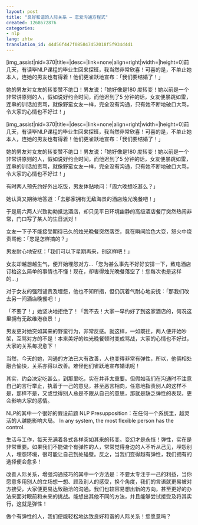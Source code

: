 ```yaml
---
layout: post
title: "良好和谐的人际关系 – 恋爱沟通方程式"
created: 1268672876
categories:
- nlp
lang: zhtw
translation_id: 44d56f447f085847452018f5f934d4d1
---
```

<p>[img_assist|nid=370|title=|desc=|link=none|align=right|width=|height=0]前几天，有读毕NLP课程的毕业生回来探班，我当然非常欣喜！可喜的是，不单止她本人，连她的男友也有得着！他们更雀跃地宣布：「我们要结婚了！」</p>

<p>她的男友对女友的转变赞不绝口！男友说：「她好像是180 度转变！她以前是一个非常讲原则的人，假如说好约会时间，而他迟到了5 分钟的话，女友便暴跳如雷，连串的训话加责骂，就像野蛮女友一样，完全没有沟通，只有她不断地破口大骂，令大家的心情也不好过！」</p>
<!--break-->
<p>[img_assist|nid=370|title=|desc=|link=none|align=right|width=|height=0]前几天，有读毕NLP课程的毕业生回来探班，我当然非常欣喜！可喜的是，不单止她本人，连她的男友也有得着！他们更雀跃地宣布：「我们要结婚了！」</p>

<p>她的男友对女友的转变赞不绝口！男友说：「她好像是180 度转变！她以前是一个非常讲原则的人，假如说好约会时间，而他迟到了5 分钟的话，女友便暴跳如雷，连串的训话加责骂，就像野蛮女友一样，完全没有沟通，只有她不断地破口大骂，令大家的心情也不好过！」</p>

<p>有时两人预先约好外出吃饭，男友体贴地问：「周六晚想吃甚么？」</p>

<p>她认真又期待地答道：「去那家拥有无敌海景的酒店烛光晚餐吧！」</p>

<p>于是周六两人兴致勃勃抵达酒店，却只见平日环境幽静的高级酒店餐厅突然热闹非常，门口写了某人的生日派对！</p>

<p>女友一下子不能接受期待已久的烛光晚餐突然落空，竟在瞬间脸色大变，怒火中烧责骂他：「您是怎样搞的？」</p>

<p>男友耐心地安抚：「我们可以下星期再来，别这样吧！」</p>

<p>女友却越想越生气，便开始埋怨对方…「您为甚么事先不好好安排一下，致电酒店订枱这么简单的事情也不懂！现在，却害得烛光晚餐落空了！您每次也是这样的…」</p>

<p>对于女友的强烈谴责及埋怨，他也不知所措，但仍沉着气耐心地安抚：「那我们改去另一间酒店晚餐吧！」</p>

<p>「不要了！」她坚决地拒绝了！「我不去！大家一早约好了到这家酒店的，何况这里拥有无敌维港夜景！」</p>

<p>男友更对她突如其来的野蛮行为，非常反感。就这样，一如既往，两人便开始吵架，互骂对方的不是！本来美好的烛光晚餐顿时变成骂战，大家的心情也不好过，大家的关系每况愈下！</p>

<p>当然，今天的她，沟通的方法已大有改善，人也变得非常有弹性，所以，他俩相处融合愉快，关系亦得以改善。难怪他们雀跃地宣布婚讯呢！</p>

<p>其实，约会决定吃甚么，到那里吃，实在并非太重要。但假如我们在沟通时不注意自己的言行举止，执着于一己的意见，甚至恶言相向，任意地指责别人的这样不是，那样不是，又或觉得别人总是不跟从自己的意思，那就是缺乏弹性的表现，更会影响大家的感情。</p>

<p>NLP的其中一个很好的假设前题 NLP Presupposition：在任何一个系统里，越灵活的人越能影响大局。
In any system, the most flexible person has the control.</p>

<p>生活与工作，每天充满着各式各样突如其来的转变。变幻才是永恒！弹性，实在是非常重要。如果我们不能做个有弹性的人，常常觉得身边的人不听从己见，埋怨别人，埋怨环境，很可能让自己到处碰壁。反之，当我们变得越有弹性，我们拥有的选择便会愈多！ </p>

<p>改善人际关系，增强沟通技巧的其中一个方法是：不要太专注于一己的利益，当你愿意多用别人的立场想一想、顾及别人的感受，换个角度，我们的言语就更易被对方接受，大家便更易达致融洽的沟通。我们也较容易想出新的方向，甚至更好的办法来面对眼前和未来的挑战。能想出其他不同的方法，并且能够尝试接受及将其实行，这就是弹性！</p>

<p>做个有弹性的人，我们便能轻松地达致良好和谐的人际关系！您愿意吗？</p>
